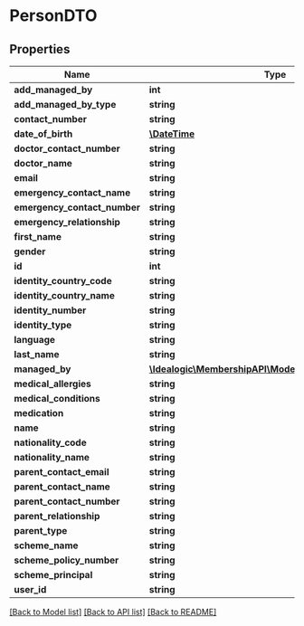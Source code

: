 # PersonDTO

## Properties
Name | Type | Description | Notes
------------ | ------------- | ------------- | -------------
**add_managed_by** | **int** |  | [optional] 
**add_managed_by_type** | **string** |  | [optional] 
**contact_number** | **string** |  | [optional] 
**date_of_birth** | [**\DateTime**](\DateTime.md) |  | [optional] 
**doctor_contact_number** | **string** |  | [optional] 
**doctor_name** | **string** |  | [optional] 
**email** | **string** |  | [optional] 
**emergency_contact_name** | **string** |  | [optional] 
**emergency_contact_number** | **string** |  | [optional] 
**emergency_relationship** | **string** |  | [optional] 
**first_name** | **string** |  | 
**gender** | **string** |  | 
**id** | **int** |  | [optional] 
**identity_country_code** | **string** |  | [optional] 
**identity_country_name** | **string** |  | [optional] 
**identity_number** | **string** |  | [optional] 
**identity_type** | **string** |  | [optional] 
**language** | **string** |  | [optional] 
**last_name** | **string** |  | 
**managed_by** | [**\Idealogic\MembershipAPI\Model\PersonSummaryDTO[]**](PersonSummaryDTO.md) |  | [optional] 
**medical_allergies** | **string** |  | [optional] 
**medical_conditions** | **string** |  | [optional] 
**medication** | **string** |  | [optional] 
**name** | **string** |  | [optional] 
**nationality_code** | **string** |  | [optional] 
**nationality_name** | **string** |  | [optional] 
**parent_contact_email** | **string** |  | [optional] 
**parent_contact_name** | **string** |  | [optional] 
**parent_contact_number** | **string** |  | [optional] 
**parent_relationship** | **string** |  | [optional] 
**parent_type** | **string** |  | [optional] 
**scheme_name** | **string** |  | [optional] 
**scheme_policy_number** | **string** |  | [optional] 
**scheme_principal** | **string** |  | [optional] 
**user_id** | **string** |  | [optional] 

[[Back to Model list]](../README.md#documentation-for-models) [[Back to API list]](../README.md#documentation-for-api-endpoints) [[Back to README]](../README.md)


